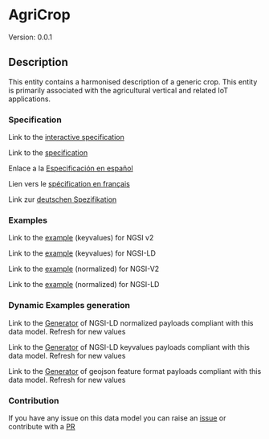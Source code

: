 # AgriCrop
Version: 0.0.1

## Description 

This entity contains a harmonised description of a generic crop. This entity is primarily associated with the agricultural vertical and related IoT applications.
### Specification

Link to the [interactive specification](https://swagger.lab.fiware.org/?url=https://github.com/smart-data-models/dataModel.Agrifood/blob/master/AgriCrop/swagger.yaml)

Link to the [specification](https://github.com/smart-data-models/dataModel.Agrifood/blob/master/AgriCrop/doc/spec.md)

Enlace a la [Especificación en español](https://github.com/smart-data-models/dataModel.Agrifood/blob/master/AgriCrop/doc/spec_ES.md)

Lien vers le [spécification en français](https://github.com/smart-data-models/dataModel.Agrifood/blob/master/AgriCrop/doc/spec_FR.md)

Link zur [deutschen Spezifikation](https://github.com/smart-data-models/dataModel.Agrifood/blob/master/AgriCrop/doc/spec_DE.md)
### Examples

Link to the [example](https://github.com/smart-data-models/dataModel.Agrifood/blob/master/AgriCrop/examples/example.json) (keyvalues) for NGSI v2

Link to the [example](https://github.com/smart-data-models/dataModel.Agrifood/blob/master/AgriCrop/examples/example.jsonld) (keyvalues) for NGSI-LD

Link to the [example](https://github.com/smart-data-models/dataModel.Agrifood/blob/master/AgriCrop/examples/example-normalized.json) (normalized) for NGSI-V2

Link to the [example](https://github.com/smart-data-models/dataModel.Agrifood/blob/master/AgriCrop/examples/example-normalized.jsonld) (normalized) for NGSI-LD
### Dynamic Examples generation

Link to the [Generator](https://smartdatamodels.org/extra/ngsi-ld_generator.php?schemaUrl=https://raw.githubusercontent.com/smart-data-models/dataModel.Agrifood/master/AgriCrop/schema.json&email=info@smartdatamodels.org) of NGSI-LD normalized payloads compliant with this data model. Refresh for new values

Link to the [Generator](https://smartdatamodels.org/extra/ngsi-ld_generator_keyvalues.php?schemaUrl=https://raw.githubusercontent.com/smart-data-models/dataModel.Agrifood/master/AgriCrop/schema.json&email=info@smartdatamodels.org) of NGSI-LD keyvalues payloads compliant with this data model. Refresh for new values

Link to the [Generator](https://smartdatamodels.org/extra/geojson_features_generator_v1.0.php?schemaUrl=https://raw.githubusercontent.com/smart-data-models/dataModel.Agrifood/master/AgriCrop/schema.json&email=info@smartdatamodels.org) of geojson feature format payloads compliant with this data model. Refresh for new values
### Contribution

 If you have any issue on this data model you can raise an [issue](https://github.com/smart-data-models/dataModel.Agrifood/issues)  or contribute with a [PR](https://github.com/smart-data-models/dataModel.Agrifood/pulls)